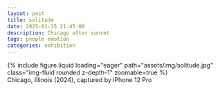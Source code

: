 ```yaml
---
layout: post
title: solitude
date: 2025-01-15 21:45:00
description: Chicago after sunset
tags: people emotion
categories: exhibition
---
```


<div class="row">
    <div class="col-sm mt-3 mt-md-0">
        {% include figure.liquid loading="eager" path="assets/img/solitude.jpg" class="img-fluid rounded z-depth-1" zoomable=true %}
    </div>
</div>
<div class="caption">
    Chicago, Illinois (2024),
    captured by iPhone 12 Pro
</div>
